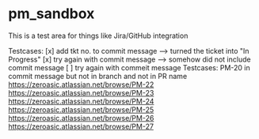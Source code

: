 # pm_sandbox

This is a test area for things like Jira/GitHub integration

Testcases:
  [x] add tkt no. to commit message --> turned the ticket into "In Progress"
  [x] try again with commit message  --> somehow did not include commit message
  [ ] try again with commeit message 
Testcases:
PM-20 in commit message but not in branch and not in PR name    
https://zeroasic.atlassian.net/browse/PM-22
https://zeroasic.atlassian.net/browse/PM-23
https://zeroasic.atlassian.net/browse/PM-24
https://zeroasic.atlassian.net/browse/PM-25
https://zeroasic.atlassian.net/browse/PM-26
https://zeroasic.atlassian.net/browse/PM-27
